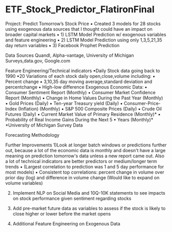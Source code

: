 # ETF_Stock_Predictor_FlatironFinal

Project: Predict Tomorrow’s Stock Price
▪ Created 3 models for 28 stocks using exogenous data sources that I thought could have an impact on broader capital markets
    ▪ 1) LSTM Model Prediction w/ exogenous variables and feature engineering
    ▪ 2) LSTM Model Prediction using only 1,3,5,21,35 day return variables
    ▪ 3) Facebook Prophet Prediction

Data Sources
Quandl, Alpha-vantage, University of Michigan Surveys,data.gov, Google.com

Feature Engineering/Technical indicators
▪Daily Stock data going back to 1990
▪20 Variations of each stock daily open,close,volume including:
    ▪ Percent change
    ▪ 3,10,35 day moving average,standard deviation and percentchange
    ▪ High-low difference
Exogenous Economic Data:
▪ Consumer Sentiment Report (Monthly)
▪ Consumer Market Confidence Report (Monthly)
▪ Change in Home Values During the Past Year (Monthly)
▪ Gold Prices (Daily)
▪ Ten-year Treasury yield (Daily)
▪ Consumer-Price-Index (Inflation) (Monthly)
▪ S&P 500 Composite Prices (Daily)
▪ Crude Oil Futures (Daily)
▪ Current Market Value of Primary Residence (Monthly)*
▪ Probability of Real Income Gains During the Next 5
▪ Years (Monthly)*
*University of Michigan Survey Data


Forecasting Methodology

Further Improvements
1)Look at longer batch windows or predictions further out, because a lot of the economic data is monthly and doesn't have a large meaning on prediction tomorrow's data unless a new report came out. Also a lot of technical indicators are better predictors or medium/longer term trends
    ▪ (Largest correlation to prediction was 1 and 5 day performance for most models)
    ▪ Consistent top correlations: percent change in volume over prior day (log) and difference in volume change (Would like to expand on volume variables)
    
2) Implement NLP on Social Media and 10Q-10K statements to see impacts on stock performance given sentiment regarding stocks

3) Add pre-market future data as variables to assess if the stock is likely to close higher or lower before the market opens

4) Additional Feature Engineering on Exogenous Data
